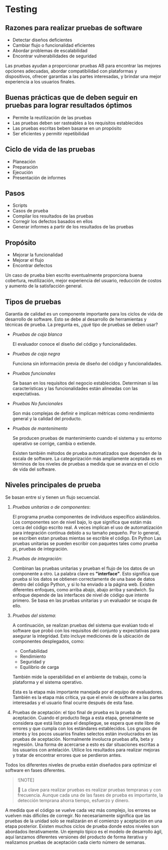 # Testing

## Razones para realizar pruebas de software

* Detectar diseños deficientes
* Cambiar flujo o funcionalidad eficientes
* Abordar problemas de escalabilidad
* Encontrar vulnerabilidades de seguridad
 
Las pruebas ayudan a proporcionar pruebas AB para encontrar las mejores opciones adecuadas, abordar compatibilidad con plataformas y dispositivos, ofrecer garantías a las partes interesadas, y brindar una mejor experiencia a los usuarios finales.

## Buenas prácticas que de deben seguir en pruebas para lograr resultados óptimos

* Permite la reutilización de las pruebas
* Las pruebas deben ser rasteables a los requisitos establecidos 
* Las pruebas escritas beben basarse en un propósito
* Ser eficientes y permitir repetibilidad

## Ciclo de vida de las pruebas

* Planeación
* Preparación
* Ejecución
* Presentación de informes

## Pasos

* Scripts
* Casos de prueba
* Compilar los resultados de las pruebas
* Corregir los defectos basados en ellos
* Generar informes a partir de los resultados de las pruebas

## Propósito

* Mejorar la funcionalidad
* Mejorar el flujo
* Encontrar defectos

Un caso de prueba bien escrito eventualmente proporciona buena cobertura, reutilización, mejor experiencia del usuario, reducción de costos y aumento de la satisfacción general.

## Tipos de pruebas

Garantía de calidad es un componente importante para los ciclos de vida de desarrollo de software. Esto se debe al desarrollo de herramientas y técnicas de prueba. La pregunta es, ¿qué tipo de pruebas se deben usar?

- *Pruebas de caja blanca*

    El evaluador conoce el diseño del código y funcionalidades.


- *Pruebas de caja negra*

    Funciona sin información previa de diseño del código y funcionalidades.

- *Pruebas funcionales*

    Se basan en los requisitos del negocio establecidos. Determinan si las características y las funcionalidades están alineadas con las expectativas.

- *Pruebas No funcionales*

    Son más complejas de definir e implican métricas como rendimiento general y la calidad del producto.

- *Pruebas de mantenimento*

    Se producen pruebas de mantenimiento cuando el sistema y su entorno operativo se corrige, cambia o extiende.

    Existen también métodos de prueba automatizados que dependen de la escala de software. La categorización más ampliamente aceptada es en términos de los niveles de pruebas a medida que se avanza en el ciclo de vida del software.

## Niveles principales de prueba
Se basan entre sí y tienen un flujo secuencial.

1. *Pruebas unitarias o de componentes*: 

    El programa prueba componentes de individuos específico aislándolos. Los componentes son de nivel bajo, lo que significa que están más cerca del código escrito real. A veces implican el uso de automatización para integración continua debido a su tamaño pequeño. Por lo general, se escriben estan pruebas mientas se escrible el código. En Python Las pruebas unitarias se pueden escribir con paquetes tales como prueba pi, pruebas de integración.

1. *Pruebas de integración*: 
    
    Combinan las pruebas unitarias y prueban el flujo de los datos de un componente a otro. La palabra clave es **"interface"**. Esto significa que prueba si los datos se obtienen correctamente de una base de datos dentro del código Python, y si lo ha enviado a la página web. Existen diferentes enfoques, como arriba abajo, abajo arriba y sandwich. Su enfoque depende de las interfaces de nivel de código que intente primero. Se basa en las pruebas unitarias y un evaluador se ocupa de ello.

1. *Pruebas del sistema*: 

    A continuación, se realizan pruebas del sistema que evalúan todo el software que probó con los requisitos del conjunto y expectativas para asegurar la integridad. Esto incluye mediciones de la ubicación de componentes desplegados, como:

    + Confiabilidad
    + Rendimiento
    + Seguridad y
    + Equilibrio de carga

    También mide la operabilidad en el ambiente de trabajo, como la plataforma y el sistema operativo.

    Esta es la etapa más importante manejada por el equipo de evaluadores. También es la etapa más crítica, ya que el envío de software a las partes interesadas y el usuario final ocurre después de esta fase.
    
1. Pruebas de aceptación: el tipo final de prueba es la prueba de aceptación. Cuando el producto llega a esta etapa, generalmente se considera que está listo para el despliegue, se espera que este libre de errores y que cumpla con los estándares establecidos. Los grupos de interés y los pocos usuarios finales selectos están involucrados en las pruebas de aceptación. Normalmente involucra pruebas alfa, beta y regresión. Una forma de acercarse a esto es dar situaciones escritas a los usuarios con antelación. Utilice los resultados para realizar mejoras y tratar de encontrar errores que se perdieron antes.

Todos los diferentes niveles de prueba están diseñados para optimizar el software en fases diferentes.

> ![NOTE]
>
> 👀
> La clave para realizar pruebas es realizar pruebas tempranas y con frecuencia. Aunque cada una de las fases de prueba es importante, la detección temprana ahorra tiempo, esfuerzo y dinero. 

A medida que el código se vuelve cada vez más complejo, los errores se vuelven más díficiles de corregir. No necesariamente significa que las pruebas de la unidad solo se realizarán en el comienzo y aceptación en una etapa posterior. Existen muchos ciclos de prueba donde estos niveles son abordados iterativamente. Un ejemplo típico es el modelo de desarrollo ágil, aquí lanzamos diferentes versiones del producto de forma iterativa y realizamos pruebas de aceptación cada cierto número de semanas.